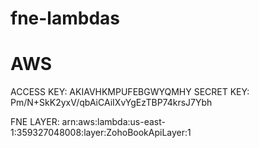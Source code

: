 # fne-lambdas



# AWS
ACCESS KEY: AKIAVHKMPUFEBGWYQMHY
SECRET KEY: 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

FNE LAYER: arn:aws:lambda:us-east-1:359327048008:layer:ZohoBookApiLayer:1
